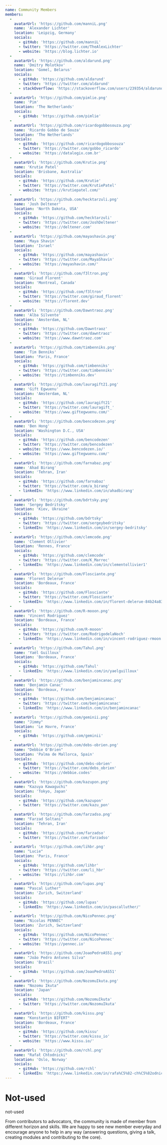```yaml
---
name: Community Members
members:
  -
    avatarUrl: 'https://github.com/manniL.png'
    name: 'Alexander Lichter'
    location: 'Leipzig, Germany'
    socials:
      - gitHub: 'https://github.com/manniL'
      - twitter: 'https://twitter.com/TheAlexLichter'
      - website: 'https://blog.lichter.io'
  -
    avatarUrl: 'https://github.com/aldarund.png'
    name: 'Dmitry Molotkov'
    location: 'Gomel, Belarus'
    socials:
      - gitHub: 'https://github.com/aldarund'
      - twitter: 'https://twitter.com/aldarund'
      - stackOverflow: 'https://stackoverflow.com/users/239354/aldarund'
  -
    avatarUrl: 'https://github.com/pimlie.png'
    name: 'Pim'
    location: 'The Netherlands'
    socials:
      - gitHub: 'https://github.com/pimlie'
  -
    avatarUrl: 'https://github.com/ricardogobbosouza.png'
    name: 'Ricardo Gobbo de Souza'
    location: 'The Netherlands'
    socials:
      - gitHub: 'https://github.com/ricardogobbosouza'
      - twitter: 'https://twitter.com/gobbo_ricardo'
      - website: 'https://datalogix.com.br'
  -
    avatarUrl: 'https://github.com/Krutie.png'
    name: 'Krutie Patel'
    location: 'Brisbane, Australia'
    socials:
      - gitHub: 'https://github.com/Krutie'
      - twitter: 'https://twitter.com/KrutiePatel'
      - website: 'https://krutiepatel.com/'
  -
    avatarUrl: 'https://github.com/hecktarzuli.png'
    name: 'Josh Deltener'
    location: 'North Dakota, USA'
    socials:
      - gitHub: 'https://github.com/hecktarzuli'
      - twitter: 'https://twitter.com/JoshDeltener'
      - website: 'https://deltener.com'
  -
    avatarUrl: 'https://github.com/mayashavin.png'
    name: 'Maya Shavin'
    location: 'Israel'
    socials:
      - gitHub: 'https://github.com/mayashavin'
      - twitter: 'https://twitter.com/MayaShavin'
      - website: 'https://mayashavin.com/'
  -
    avatarUrl: 'https://github.com/f3ltron.png'
    name: 'Giraud Florent'
    location: 'Montreal, Canada'
    socials:
      - gitHub: 'https://github.com/f3ltron'
      - twitter: 'https://twitter.com/giraud_florent'
      - website: 'https://florent.dev'
  -
    avatarUrl: 'https://github.com/Dawntraoz.png'
    name: 'Alba Silvente'
    location: 'Amsterdam, NL'
    socials:
      - gitHub: 'https://github.com/Dawntraoz'
      - twitter: 'https://twitter.com/dawntraoz'
      - website: 'https://www.dawntraoz.com'
  -
    avatarUrl: 'https://github.com/timbenniks.png'
    name: 'Tim Benniks'
    location: 'Paris, France'
    socials:
      - gitHub: 'https://github.com/timbenniks'
      - twitter: 'https://twitter.com/timbenniks'
      - website: 'https://timbenniks.dev'
  -
    avatarUrl: 'https://github.com/lauragift21.png'
    name: 'Gift Egwuenu'
    location: 'Amsterdam, NL'
    socials:
      - gitHub: 'https://github.com/lauragift21'
      - twitter: 'https://twitter.com/lauragift_'
      - website: 'https://www.giftegwuenu.com/'
  -
    avatarUrl: 'https://github.com/bencodezen.png'
    name: 'Ben Hong'
    location: 'Washington D.C., USA'
    socials:
      - gitHub: 'https://github.com/bencodezen'
      - twitter: 'https://twitter.com/bencodezen'
      - website: 'https://www.bencodezen.io/'
      - website: 'https://www.giftegwuenu.com/'
  -
    avatarUrl: 'https://github.com/farnabaz.png'
    name: 'Ahad Birang'
    location: 'Tehran, Iran'
    socials:
      - gitHub: 'https://github.com/farnabaz'
      - twitter: 'https://twitter.com/a_birang'
      - linkedIn: 'https://www.linkedin.com/in/ahadbirang'
  -
    avatarUrl: 'https://github.com/bdrtsky.png'
    name: 'Sergey Bedritsky'
    location: 'Kiev, Ukraine'
    socials:
      - gitHub: 'https://github.com/bdrtsky'
      - twitter: 'https://twitter.com/sergeybedritsky'
      - linkedIn: 'https://www.linkedin.com/in/sergey-bedritsky'
  -
    avatarUrl: 'https://github.com/clemcode.png'
    name: 'Clement Ollivier'
    location: 'Rennes, France'
    socials:
      - gitHub: 'https://github.com/clemcode'
      - twitter: 'https://twitter.com/K_Marrec'
      - linkedIn: 'https://www.linkedin.com/in/clementollivier1'
  -
    avatarUrl: 'https://github.com/Flosciante.png'
    name: 'Florent Delerue'
    location: 'Bordeaux, France'
    socials:
      - gitHub: 'https://github.com/Flosciante'
      - twitter: 'https://twitter.com/Flosciante'
      - linkedIn: 'https://www.linkedin.com/in/florent-delerue-84b24a83'
  -
    avatarUrl: 'https://github.com/R-mooon.png'
    name: 'Vincent Rodriguez'
    location: 'Bordeaux, France'
    socials:
      - gitHub: 'https://github.com/R-mooon'
      - twitter: 'https://twitter.com/RodrigodelaNoch'
      - linkedIn: 'https://www.linkedin.com/in/vincent-rodriguez-rmoon'
  -
    avatarUrl: 'https://github.com/Tahul.png'
    name: 'Yaël Guilloux'
    location: 'Bordeaux, France'
    socials:
      - gitHub: 'https://github.com/Tahul'
      - linkedIn: 'https://www.linkedin.com/in/yaelguilloux'
  -
    avatarUrl: 'https://github.com/benjamincanac.png'
    name: 'Benjamin Canac'
    location: 'Bordeaux, France'
    socials:
      - gitHub: 'https://github.com/benjamincanac'
      - twitter: 'https://twitter.com/benjamincanac'
      - linkedIn: 'https://www.linkedin.com/in/benjamincanac'
  -
    avatarUrl: 'https://github.com/geminii.png'
    name: "Jimmy"
    location: 'Le Havre, France'
    socials:
      - gitHub: 'https://github.com/geminii'
  -
    avatarUrl: 'https://github.com/debs-obrien.png'
    name: "Debbie O'Brien"
    location: 'Palma de Mallorca, Spain'
    socials:
      - gitHub: 'https://github.com/debs-obrien'
      - twitter: 'https://twitter.com/debs_obrien'
      - website: 'https://debbie.codes'
  -
    avatarUrl: 'https://github.com/kazupon.png'
    name: "Kazuya Kawaguchi"
    location: 'Tokyo, Japan'
    socials:
      - gitHub: 'https://github.com/kazupon'
      - twitter: 'https://twitter.com/kazu_pon'
  -
    avatarUrl: 'https://github.com/farzadso.png'
    name: "Farzad Soltani"
    location: 'Tehran, Iran'
    socials:
      - gitHub: 'https://github.com/farzadso'
      - twitter: 'https://twitter.com/farzadso'
  -
    avatarUrl: 'https://github.com/lihbr.png'
    name: "Lucie"
    location: 'Paris, France'
    socials:
      - gitHub: 'https://github.com/lihbr'
      - twitter: 'https://twitter.com/li_hbr'
      - website: 'https://lihbr.com'
  -
    avatarUrl: 'https://github.com/lupas.png'
    name: "Pascal Luther"
    location: 'Zurich, Switzerland'
    socials:
      - gitHub: 'https://github.com/lupas'
      - linkedIn: 'https://www.linkedin.com/in/pascalluther/'
  -
    avatarUrl: 'https://github.com/NicoPennec.png'
    name: "Nicolas PENNEC"
    location: 'Zurich, Switzerland'
    socials:
      - gitHub: 'https://github.com/NicoPennec'
      - twitter: 'https://twitter.com/NicoPennec'
      - website: 'https://pennec.io'
  -
    avatarUrl: 'https://github.com/JoaoPedroAS51.png'
    name: "João Pedro Antunes Silva"
    location: 'Brazil'
    socials:
      - gitHub: 'https://github.com/JoaoPedroAS51'
  -
    avatarUrl: 'https://github.com/NozomuIkuta.png'
    name: "Nozomu Ikuta"
    location: 'Japan'
    socials:
      - gitHub: 'https://github.com/NozomuIkuta'
      - twitter: 'https://twitter.com/NozomuIkuta'
  -
    avatarUrl: 'https://github.com/kissu.png'
    name: "Konstantin BIFERT"
    location: 'Bordeaux, France'
    socials:
      - gitHub: 'https://github.com/kissu'
      - twitter: 'https://twitter.com/kissu_io'
      - website: 'https://www.kissu.io/'
  -
    avatarUrl: 'https://github.com/rchl.png'
    name: "Rafał Chłodnicki"
    location: 'Oslo, Norway'
    socials:
      - gitHub: 'https://github.com/rchl'
      - linkedIn: 'https://www.linkedin.com/in/rafa%C5%82-ch%C5%82odnicki-1307b0b7/'
---
```


# Not-used

not-used

From contributors to advocators, the community is made of member from different horizon and skills. We are happy to see new member everyday and encourage anyone to help in any way (answering questions, giving a talk, creating modules and contributing to the core).
